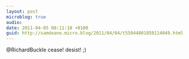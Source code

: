 ```yaml
---
layout: post
microblog: true
audio: 
date: 2011-04-05 00:11:18 +0100
guid: http://samdeane.micro.blog/2011/04/04/t55044801850114049.html
---
```

@RichardBuckle cease! desist! ;)
